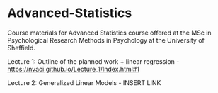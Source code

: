 # Advanced-Statistics

Course materials for Advanced Statistics course offered at the MSc in Psychological Research Methods in Psychology at the University of Sheffield.

Lecture 1: Outline of the planned work + linear regression - https://nvaci.github.io/Lecture_1/Index.html#1

Lecture 2: Generalized Linear Models - INSERT LINK

